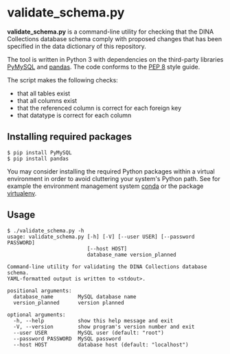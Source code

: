 # validate_schema.py

**validate_schema.py** is a command-line utility for checking that
the DINA Collections database schema comply with proposed changes
that has been specified in the data dictionary of this repository.

The tool is written in Python 3 with dependencies on the third-party
libraries [PyMySQL](https://pymysql.readthedocs.io/en/latest/index.html)
and [pandas](http://pandas.pydata.org). The code conforms to the [PEP 8](https://www.python.org/dev/peps/pep-0008/) style guide.

The script makes the following checks:

- that all tables exist
- that all columns exist
- that the referenced column is correct for each foreign key
- that datatype is correct for each column


## Installing required packages

    $ pip install PyMySQL
    $ pip install pandas

You may consider installing the required Python packages 
within a virtual environment in order to avoid cluttering your system's 
Python path. See for example the environment management system 
[conda](http://conda.io) or the package 
[virtualenv](https://virtualenv.pypa.io/en/latest/).


## Usage

    $ ./validate_schema.py -h
    usage: validate_schema.py [-h] [-V] [--user USER] [--password PASSWORD]
                              [--host HOST]
                              database_name version_planned
    
    Command-line utility for validating the DINA Collections database schema.
    YAML-formatted output is written to <stdout>.
    
    positional arguments:
      database_name        MySQL database name
      version_planned      version planned
    
    optional arguments:
      -h, --help           show this help message and exit
      -V, --version        show program's version number and exit
      --user USER          MySQL user (default: "root")
      --password PASSWORD  MySQL password
      --host HOST          database host (default: "localhost")

